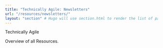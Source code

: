 ```yaml
---
title: "Technically Agile: Newsletters"
url: "/resources/newsletters/"
layout: "section" # Hugo will use section.html to render the list of pages
---
```


Technically Agile

Overview of all Resources.
